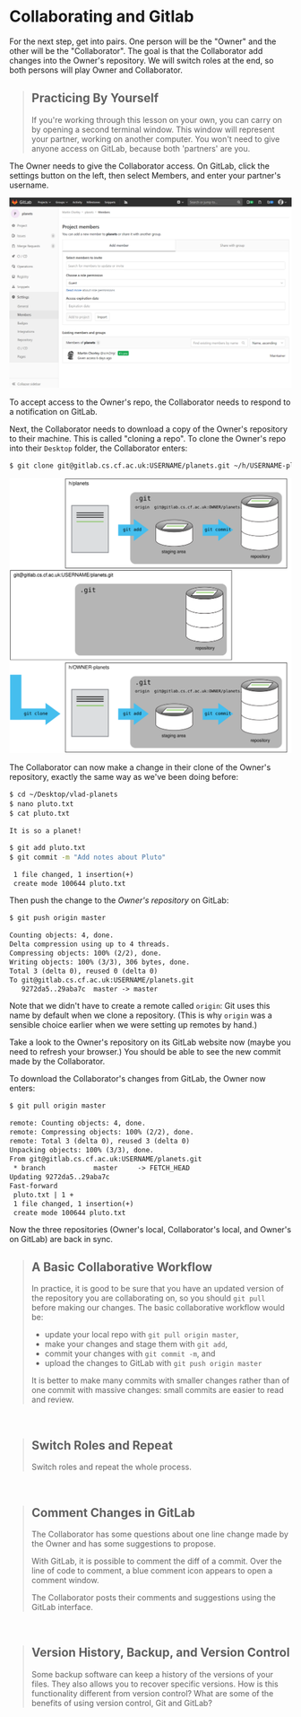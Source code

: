 # Collaborating and Gitlab

For the next step, get into pairs. One person will be the "Owner" and the other will be the "Collaborator". The goal is that the Collaborator add changes into the Owner's repository. We will switch roles at the end, so both persons will play Owner and Collaborator.

> ## Practicing By Yourself
>
> If you're working through this lesson on your own, you can carry on by opening
> a second terminal window.
> This window will represent your partner, working on another computer. You
> won't need to give anyone access on GitLab, because both 'partners' are you.

The Owner needs to give the Collaborator access. On GitLab, click the settings button on the left, then select Members, and enter your partner's username.

![Adding Collaborators on GitLab](_img/gitlab_member.PNG)

To accept access to the Owner's repo, the Collaborator needs to respond to a notification on GitLab.

Next, the Collaborator needs to download a copy of the Owner's repository to their machine. This is called "cloning a repo". To clone the Owner's repo into their `Desktop` folder, the Collaborator enters:

```bash
$ git clone git@gitlab.cs.cf.ac.uk:USERNAME/planets.git ~/h/USERNAME-planets
```

![After Creating Clone of Repository](_img/git-collaborating.svg)

The Collaborator can now make a change in their clone of the Owner's repository, exactly the same way as we've been doing before:

```bash
$ cd ~/Desktop/vlad-planets
$ nano pluto.txt
$ cat pluto.txt
```

```output
It is so a planet!
```

```bash
$ git add pluto.txt
$ git commit -m "Add notes about Pluto"
```

```output
 1 file changed, 1 insertion(+)
 create mode 100644 pluto.txt
```

Then push the change to the _Owner's repository_ on GitLab:

```bash
$ git push origin master
```

```output
Counting objects: 4, done.
Delta compression using up to 4 threads.
Compressing objects: 100% (2/2), done.
Writing objects: 100% (3/3), 306 bytes, done.
Total 3 (delta 0), reused 0 (delta 0)
To git@gitlab.cs.cf.ac.uk:USERNAME/planets.git
   9272da5..29aba7c  master -> master
```

Note that we didn't have to create a remote called `origin`: Git uses this name by default when we clone a repository. (This is why `origin` was a sensible choice earlier when we were setting up remotes by hand.)

Take a look to the Owner's repository on its GitLab website now (maybe you need to refresh your browser.) You should be able to see the new commit made by the Collaborator.

To download the Collaborator's changes from GitLab, the Owner now enters:

```bash
$ git pull origin master
```

```output
remote: Counting objects: 4, done.
remote: Compressing objects: 100% (2/2), done.
remote: Total 3 (delta 0), reused 3 (delta 0)
Unpacking objects: 100% (3/3), done.
From git@gitlab.cs.cf.ac.uk:USERNAME/planets.git
 * branch            master     -> FETCH_HEAD
Updating 9272da5..29aba7c
Fast-forward
 pluto.txt | 1 +
 1 file changed, 1 insertion(+)
 create mode 100644 pluto.txt
```

Now the three repositories (Owner's local, Collaborator's local, and Owner's on GitLab) are back in sync.

> ## A Basic Collaborative Workflow
>
> In practice, it is good to be sure that you have an updated version of the repository you are collaborating on, so you should `git pull` before making our changes. The basic collaborative workflow would be:
>
> -   update your local repo with `git pull origin master`,
> -   make your changes and stage them with `git add`,
> -   commit your changes with `git commit -m`, and
> -   upload the changes to GitLab with `git push origin master`
>
> It is better to make many commits with smaller changes rather than of one commit with massive changes: small commits are easier to read and review.

&nbsp;

> ## Switch Roles and Repeat
>
> Switch roles and repeat the whole process.

&nbsp;

> ## Comment Changes in GitLab
>
> The Collaborator has some questions about one line change made by the Owner and has some suggestions to propose.
>
> With GitLab, it is possible to comment the diff of a commit. Over the line of code to comment, a blue comment icon appears to open a comment window.
>
> The Collaborator posts their comments and suggestions using the GitLab interface.

&nbsp;

> ## Version History, Backup, and Version Control
>
> Some backup software can keep a history of the versions of your files. They also
> allows you to recover specific versions. How is this functionality different from version control?
> What are some of the benefits of using version control, Git and GitLab?
